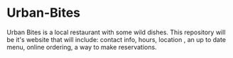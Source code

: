 # Urban-Bites
Urban Bites is a local restaurant with some wild dishes. This repository will be it's website that will include: contact info, hours, location , an up to date menu,  online ordering,  a way to make reservations.
